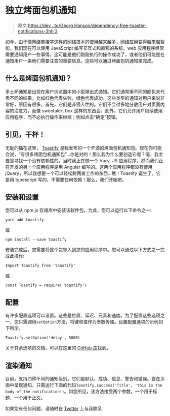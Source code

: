 # 独立烤面包机通知

> 原文:[https://dev . to/Georg Hanson/dependency-free-toaster-notifications-3hh 3](https://dev.to/georgehanson/dependency-free-toaster-notifications-3hh3)

如今，由于像网络套接字这样的网络技术的使用越来越多，网络应用变得越来越智能。我们现在可以使用 JavaScript 编写交互式和直观的系统。web 应用程序经常需要通知用户一些事情。这可能是他们刚刚执行的操作成功了，或者他们可能是在通知用户一条他们需要注意的重要信息。这些可以通过烤面包机通知来完成。

## [](#what-are-toaster-notifications)什么是烤面包机通知？

多士炉通知是出现在用户浏览器中的小型弹出式通知。它们通常用不同的颜色来代表不同的结果，比如红色代表失败，绿色代表成功。这些类型的通知对用户来说非常好，原因有很多。首先，它们是非侵入性的。它们不会过多地分散用户对页面内容的注意力，而像 sweetalert box 这样的东西会。此外，它们允许用户继续使用应用程序，而不必执行操作来继续；例如点击“确定”按钮。

## [](#introducing-toastify)引见，干杯！

无耻的插在这里， [Toastify](https://github.com/georgehanson/toastify) 是我发布的一个开源的烤面包机通知包。现在你可能会说，“有很多烤面包机通知包”…你是对的！那么我为什么要创造它呢？嗯，我主要是寻找一个没有依赖性的。当时我正在做一个 Vue。JS 应用程序，然而我们正在开发的另一个应用程序是用 Angular 编写的。这两个应用程序都没有使用 jQuery，所以我想要一个可以轻松跨两者工作的东西…瞧！Toastify 诞生了。它是用 typescript 写的，不需要任何依赖！那么，我们开始吧。

## [](#installation-and-setup)安装和设置

您可以从 npm.js 存储库中安装该软件包。为此，您可以运行以下命令之一:

`yarn add toastify`

或

`npm install --save toastify`

安装完成后，您需要将这个包导入到您的应用程序中。您可以通过以下方式之一完成此操作:

`Import Toastify from 'toastify'`

或

`const Toastify = require('toastify')`

## [](#configuration)配置

有许多配置选项可以设置。这些是位置、延迟、元素和速度。为了配置这些选项之一，您只需调用`setOption`方法，将键和值作为参数传递。设置配置选项的示例如下所示。

`Toastify.setOption('delay', 5000)`

关于其余选项的文档，可以在这里的 [GitHub 库](https://github.com/georgehanson/toastify)找到。

## [](#rendering-notifications)渲染通知

目前，支持四种不同的通知级别。它们是默认、成功、信息、警告和错误。要在页面中呈现通知，只需运行下面的代码`Toastify.success('Title', 'this is the body of the notification')`。如您所见，该方法接受两个参数，一个用于标题，一个用于正文。

如果您有任何问题，请随时在 [Twitter](https://www.twitter.com/gwhdev) 上与我联系